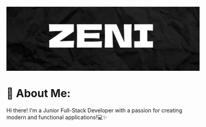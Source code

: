 ![Header](https://github.com/egordawuw3/assets/blob/main/%D0%9D%D0%BE%D0%B2%D1%8B%D0%B8%CC%86%20%D0%BF%D1%80%D0%BE%D0%B5%D0%BA%D1%82.png)

# 💫 About Me:
Hi there! I'm a Junior Full-Stack Developer with a passion for creating modern and functional applications!💻✨



